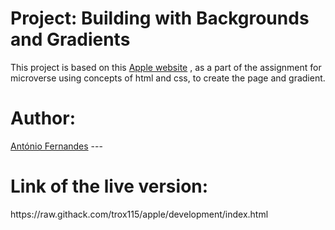 

<h1><b>Project: Building with Backgrounds and Gradients</b></h1>
This project is based on this <a href="https://web.archive.org/web/20140301004610/http://www.apple.com/">Apple website</a> , as a part of the assignment for microverse using concepts of html and css, to create the page and gradient.


<h1><b> Author:</b></h1>
<a href="https://github.com/trox115">António Fernandes</a> ---

<h1>Link of the live version:</h1>https://raw.githack.com/trox115/apple/development/index.html
